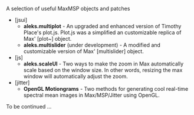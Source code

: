 A selection of useful MaxMSP objects and patches

- [jsui]
  - **aleks.multiplot** - An upgraded and enhanced version of Timothy Place's plot.js. Plot.js was a simplified an customizable replica of Max' [plot~] object.
  - **aleks.multislider** (under development) - A modified and customizable version of Max' [multislider] object.
- [js]
  - **aleks.scaleUI** - Two ways to make the zoom in Max automatically scale based on the window size. In other words, resizing the max window will automatically adjust the zoom.
- [jitter]
  - **OpenGL Motiongrams** - Two methods for generating cool real-time spectral mean images in Max/MSP/Jitter using OpenGL.

To be continued ...
